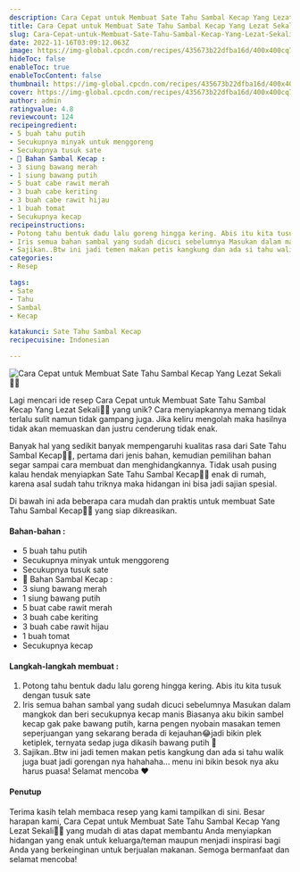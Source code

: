 ```yaml
---
description: Cara Cepat untuk Membuat Sate Tahu Sambal Kecap Yang Lezat Sekali"
title: Cara Cepat untuk Membuat Sate Tahu Sambal Kecap Yang Lezat Sekali
slug: Cara-Cepat-untuk-Membuat-Sate-Tahu-Sambal-Kecap-Yang-Lezat-Sekali
date: 2022-11-16T03:09:12.063Z
image: https://img-global.cpcdn.com/recipes/435673b22dfba16d/400x400cq70/photo.jpg
hideToc: false
enableToc: true
enableTocContent: false
thumbnail: https://img-global.cpcdn.com/recipes/435673b22dfba16d/400x400cq70/photo.jpg
cover: https://img-global.cpcdn.com/recipes/435673b22dfba16d/400x400cq70/photo.jpg
author: admin
ratingvalue: 4.8
reviewcount: 124
recipeingredient:
- 5 buah tahu putih
- Secukupnya minyak untuk menggoreng
- Secukupnya tusuk sate
- 🔸️ Bahan Sambal Kecap :
- 3 siung bawang merah
- 1 siung bawang putih
- 5 buat cabe rawit merah
- 3 buah cabe keriting
- 3 buah cabe rawit hijau
- 1 buah tomat
- Secukupnya kecap
recipeinstructions:
- Potong tahu bentuk dadu lalu goreng hingga kering. Abis itu kita tusuk dengan tusuk sate
- Iris semua bahan sambal yang sudah dicuci sebelumnya Masukan dalam mangkok dan beri secukupnya kecap manis Biasanya aku bikin sambel kecap gak pake bawang putih, karna pengen nyobain masakan temen seperjuangan yang sekarang berada di kejauhan😂jadi bikin plek ketiplek, ternyata sedap juga dikasih bawang putih 🤤
- Sajikan..Btw ini jadi temen makan petis kangkung dan ada si tahu walik juga buat jadi gorengan nya hahahaha... menu ini bikin besok nya aku harus puasa! Selamat mencoba ❤
categories:
- Resep

tags:
- Sate
- Tahu
- Sambal
- Kecap

katakunci: Sate Tahu Sambal Kecap
recipecuisine: Indonesian

---
```


![Cara Cepat untuk Membuat Sate Tahu Sambal Kecap Yang Lezat Sekali👩‍🍳](https://img-global.cpcdn.com/recipes/435673b22dfba16d/400x400cq70/photo.jpg)

Lagi mencari ide resep Cara Cepat untuk Membuat Sate Tahu Sambal Kecap Yang Lezat Sekali👩‍🍳 yang unik? Cara menyiapkannya memang tidak terlalu sulit namun tidak gampang juga. Jika keliru mengolah maka hasilnya tidak akan memuaskan dan justru cenderung tidak enak.

Banyak hal yang sedikit banyak mempengaruhi kualitas rasa dari Sate Tahu Sambal Kecap👩‍🍳, pertama dari jenis bahan, kemudian pemilihan bahan segar sampai cara membuat dan menghidangkannya. Tidak usah pusing kalau hendak menyiapkan Sate Tahu Sambal Kecap👩‍🍳 enak di rumah, karena asal sudah tahu triknya maka hidangan ini bisa jadi sajian spesial.

Di bawah ini ada beberapa cara mudah dan praktis untuk membuat Sate Tahu Sambal Kecap👩‍🍳 yang siap dikreasikan.

<!--inarticleads1-->

#### Bahan-bahan :

- 5 buah tahu putih
- Secukupnya minyak untuk menggoreng
- Secukupnya tusuk sate
- 🔸️ Bahan Sambal Kecap :
- 3 siung bawang merah
- 1 siung bawang putih
- 5 buat cabe rawit merah
- 3 buah cabe keriting
- 3 buah cabe rawit hijau
- 1 buah tomat
- Secukupnya kecap

<!--inarticleads2-->

#### Langkah-langkah membuat :

1. Potong tahu bentuk dadu lalu goreng hingga kering. Abis itu kita tusuk dengan tusuk sate
1. Iris semua bahan sambal yang sudah dicuci sebelumnya Masukan dalam mangkok dan beri secukupnya kecap manis Biasanya aku bikin sambel kecap gak pake bawang putih, karna pengen nyobain masakan temen seperjuangan yang sekarang berada di kejauhan😂jadi bikin plek ketiplek, ternyata sedap juga dikasih bawang putih 🤤
1. Sajikan..Btw ini jadi temen makan petis kangkung dan ada si tahu walik juga buat jadi gorengan nya hahahaha... menu ini bikin besok nya aku harus puasa! Selamat mencoba ❤

#### Penutup

Terima kasih telah membaca resep yang kami tampilkan di sini. Besar harapan kami, Cara Cepat untuk Membuat Sate Tahu Sambal Kecap Yang Lezat Sekali👩‍🍳 yang mudah di atas dapat membantu Anda menyiapkan hidangan yang enak untuk keluarga/teman maupun menjadi inspirasi bagi Anda yang berkeinginan untuk berjualan makanan. Semoga bermanfaat dan selamat mencoba!